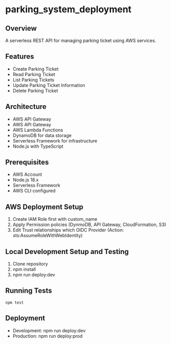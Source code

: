 # parking_system_deployment

## Overview
A serverless REST API for managing parking ticket using AWS services.

## Features
- Create Parking Ticket
- Read Parking Ticket
- List Parking Tickets
- Update Parking Ticket Information
- Delete Parking Ticket

## Architecture
- AWS API Gateway
- AWS API Gateway
- AWS Lambda Functions
- DynamoDB for data storage
- Serverless Framework for infrastructure
- Node.js with TypeScript

## Prerequisites
- AWS Account
- Node.js 18.x
- Serverless Framework
- AWS CLI configured

## AWS Deployment Setup
1. Create IAM Role first with custom_name
2. Apply Permission policies (DynmoDB, API Gateway, CloudFormation, S3)
3. Edit Trust relationships which OIDC Provider (Action: sts:AssumeRoleWithWebIdentity)

## Local Development Setup and Testing
1. Clone repository
2. npm install
3. npm run deploy:dev

## Running Tests
```npm test```

## Deployment
- Development: npm run deploy:dev
- Production: npm run deploy:prod